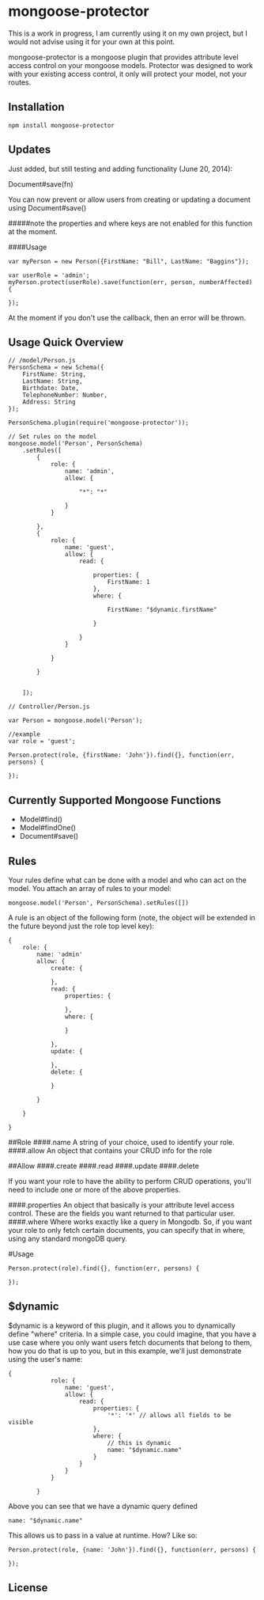 mongoose-protector
=========
This is a work in progress, I am currently using it on my own project, but I would not advise using it for your own at this point.

mongoose-protector is a mongoose plugin that provides attribute level access control on your mongoose models. Protector was designed to work with your existing access control, it only will protect your model, not your routes.

Installation
--------------
```
npm install mongoose-protector
```


Updates
--------

Just added, but still testing and adding functionality (June 20, 2014):

Document#save(fn)

You can now prevent or allow users from creating or updating a document using Document#save()

#####note
the properties and where keys are not enabled for this function at the moment.

####Usage
```
var myPerson = new Person({FirstName: "Bill", LastName: "Baggins"});

var userRole = 'admin';
myPerson.protect(userRole).save(function(err, person, numberAffected) {

});
```

At the moment if you don't use the callback, then an error will be thrown.



Usage Quick Overview
-----

```
// /model/Person.js
PersonSchema = new Schema({
    FirstName: String,
    LastName: String,
    Birthdate: Date,
    TelephoneNumber: Number,
    Address: String
});

PersonSchema.plugin(require('mongoose-protector'));

// Set rules on the model
mongoose.model('Person', PersonSchema)
    .setRules([
        {
            role: {
                name: 'admin',
                allow: {

                    "*": "*"

                }
            }
        
        },
        {
            role: {
                name: 'guest',
                allow: {
                    read: {

                        properties: {
                            FirstName: 1
                        },
                        where: {

                            FirstName: "$dynamic.firstName"

                        }

                    }
                }

            }
        
        }
    
    
    ]);
```

```
// Controller/Person.js

var Person = mongoose.model('Person');

//example
var role = 'guest';

Person.protect(role, {firstName: 'John'}).find({}, function(err, persons) {

});

```

Currently Supported Mongoose Functions
----------

* Model#find()
* Model#findOne()
* Document#save()

Rules
-----
Your rules define what can be done with a model and who can act on the model. You attach an array of rules to your model:

```
mongoose.model('Person', PersonSchema).setRules([])
```

A rule is an object of the following form (note, the object will be extended in the future beyond just the role top level key):

```
{
    role: {
        name: 'admin'
        allow: {
            create: {

            },
            read: {
                properties: {

                },
                where: {

                }

            },
            update: {

            },
            delete: {

            }

        }
    
    }

}
```

##Role
####.name
A string of your choice, used to identify your role.
####.allow
An object that contains your CRUD info for the role

##Allow
####.create
####.read
####.update
####.delete

If you want your role to have the ability to perform CRUD operations, you'll need to include one or more of the above properties.

####.properties
An object that basically is your attribute level access control. These are the fields you want returned to that particular user.
####.where
Where works exactly like a query in Mongodb. So, if you want your role to only fetch certain documents, you can specify that in where, using any standard mongoDB query.

#Usage


```
Person.protect(role).find({}, function(err, persons) {

});
```

## $dynamic
$dynamic is a keyword of this plugin, and it allows you to dynamically define "where" criteria. In a simple case, you could imagine, that you have a use case where you only want users fetch documents that belong to them, how you do that is up to you, but in this example, we'll just demonstrate using the user's name:
```
{
            role: {
                name: 'guest',
                allow: {
                    read: {
                        properties: {
                            '*': '*' // allows all fields to be visible
                        },
                        where: {
                            // this is dynamic
                            name: "$dynamic.name"
                        }
                    }
                }
            }

        }
```

Above you can see that we have a dynamic query defined 

```name: "$dynamic.name"```

This allows us to pass in a value at runtime. How? Like so:
```
Person.protect(role, {name: 'John'}).find({}, function(err, persons) {

});
```


License
----



